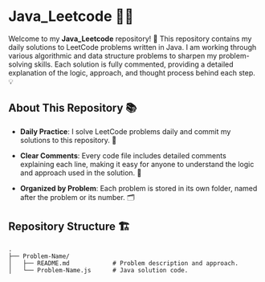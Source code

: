 # Java_Leetcode 🧑‍💻

Welcome to my **Java_Leetcode** repository! 🎉 This repository contains my daily solutions to LeetCode problems written in Java. I am working through various algorithmic and data structure problems to sharpen my problem-solving skills. Each solution is fully commented, providing a detailed explanation of the logic, approach, and thought process behind each step. 💡

## About This Repository 📚

- **Daily Practice**:
  I solve LeetCode problems daily and commit my solutions to this repository. 📅
  
- **Clear Comments**:
 Every code file includes detailed comments explaining each line, making it easy for anyone to understand the logic and approach used in the solution. 📝
  
- **Organized by Problem**:
 Each problem is stored in its own folder, named after the problem or its number. 🗂️
  
## Repository Structure 🏗️
```plaintext
.
├── Problem-Name/
│   ├── README.md            # Problem description and approach.
│   └── Problem-Name.js      # Java solution code.
```
